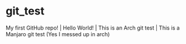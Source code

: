 # git_test
My first GitHub repo!
| Hello World!
| This is an Arch git test
| This is a Manjaro git test (Yes I messed up in arch)
